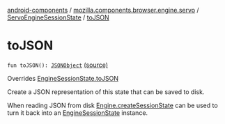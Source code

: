[android-components](../../index.md) / [mozilla.components.browser.engine.servo](../index.md) / [ServoEngineSessionState](index.md) / [toJSON](./to-j-s-o-n.md)

# toJSON

`fun toJSON(): `[`JSONObject`](https://developer.android.com/reference/org/json/JSONObject.html) [(source)](https://github.com/mozilla-mobile/android-components/blob/master/components/browser/engine-servo/src/main/java/mozilla/components/browser/engine/servo/ServoEngineSessionState.kt#L14)

Overrides [EngineSessionState.toJSON](../../mozilla.components.concept.engine/-engine-session-state/to-j-s-o-n.md)

Create a JSON representation of this state that can be saved to disk.

When reading JSON from disk [Engine.createSessionState](#) can be used to turn it back into an [EngineSessionState](../../mozilla.components.concept.engine/-engine-session-state/index.md)
instance.


